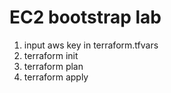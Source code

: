 # EC2 bootstrap lab

1. input aws key in terraform.tfvars
2. terraform init
3. terraform plan
4. terraform apply

